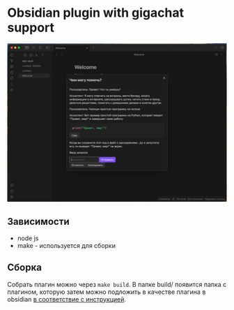 # Obsidian plugin with gigachat support

![](plugin/_assets/obsidian-gigachat-chat.png)

## Зависимости

- node js
- make - используется для сборки

## Сборка

Собрать плагин можно через `make build`. В папке build/ появится папка с плагином, которую затем можно подложить в качестве плагина в obsidian [в соответствие с инструкцией](https://docs.obsidian.md/Plugins/Getting+started/Build+a+plugin#Step+3+Enable+the+plugin).
